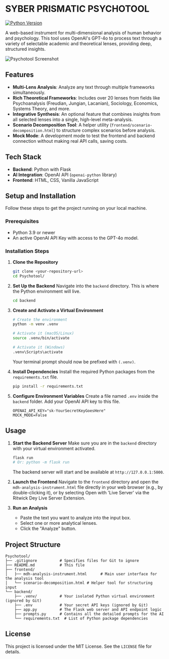 
# SYBER PRISMATIC PSYCHOTOOL

[![Python Version](https://img.shields.io/badge/python-3.9%2B-blue.svg)](https://www.python.org/downloads/)

A web-based instrument for multi-dimensional analysis of human behavior and psychology. This tool uses OpenAI's GPT-4o to process text through a variety of selectable academic and theoretical lenses, providing deep, structured insights.

![Psychotool Screenshot](https://i.imgur.com/oWhYlsz.png)

## Features

- **Multi-Lens Analysis**: Analyze any text through multiple frameworks simultaneously.
- **Rich Theoretical Frameworks**: Includes over 20 lenses from fields like Psychoanalysis (Freudian, Jungian, Lacanian), Sociology, Economics, Systems Theory, and more.
- **Integrative Synthesis**: An optional feature that combines insights from all selected lenses into a single, high-level meta-analysis.
- **Scenario Decomposition Tool**: A helper utility (`frontend/scenario-decomposition.html`) to structure complex scenarios before analysis.
- **Mock Mode**: A development mode to test the frontend and backend connection without making real API calls, saving costs.

## Tech Stack

- **Backend**: Python with Flask
- **AI Integration**: OpenAI API (`openai-python` library)
- **Frontend**: HTML, CSS, Vanilla JavaScript

## Setup and Installation

Follow these steps to get the project running on your local machine.

### Prerequisites

- Python 3.9 or newer
- An active OpenAI API Key with access to the GPT-4o model.

### Installation Steps

1.  **Clone the Repository**
    ```bash
    git clone <your-repository-url>
    cd Psychotool/
    ```

2.  **Set Up the Backend**
    Navigate into the `backend` directory. This is where the Python environment will live.
    ```bash
    cd backend
    ```

3.  **Create and Activate a Virtual Environment**
    
    ```bash
    # Create the environment
    python -m venv .venv

    # Activate it (macOS/Linux)
    source .venv/bin/activate

    # Activate it (Windows)
    .venv\Scripts\activate
    ```
    Your terminal prompt should now be prefixed with `(.venv)`.

4.  **Install Dependencies**
    Install the required Python packages from the `requirements.txt` file.
    ```bash
    pip install -r requirements.txt
    ```

5.  **Configure Environment Variables**
    Create a file named `.env` inside the `backend` folder. Add your OpenAI API key to this file.
    ```
    OPENAI_API_KEY="sk-YourSecretKeyGoesHere"
    MOCK_MODE=False
    ```

## Usage

1.  **Start the Backend Server**
    Make sure you are in the `backend` directory with your virtual environment activated.
    ```bash
    flask run
    # Or: python -m flask run
    ```
    The backend server will start and be available at `http://127.0.0.1:5000`.

2.  **Launch the Frontend**
    Navigate to the `frontend` directory and open the `mdh-analysis-instrument.html` file directly in your web browser (e.g., by double-clicking it), or by selecting Open with 'Live Server' via the Ritwick Dey Live Server Extension.

3.  **Run an Analysis**
    - Paste the text you want to analyze into the input box.
    - Select one or more analytical lenses.
    - Click the "Analyze" button.

## Project Structure

```
Psychotool/
├── .gitignore          # Specifies files for Git to ignore
├── README.md           # This file
├── frontend/
│   ├── mdh-analysis-instrument.html      # Main user interface for the analysis tool
│   └── scenario-decomposition.html # Helper tool for structuring input
└── backend/
    ├── .venv/          # Your isolated Python virtual environment (ignored by Git)
    ├── .env            # Your secret API keys (ignored by Git)
    ├── app.py          # The Flask web server and API endpoint logic
    ├── prompts.py      # Contains all the detailed prompts for the AI
    └── requirements.txt  # List of Python package dependencies
```

## License

This project is licensed under the MIT License. See the `LICENSE` file for details.

````
